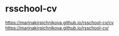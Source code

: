 # rsschool-cv
https://marinakirpichnikova.github.io/rsschool-cv/cv
https://marinakirpichnikova.github.io/rsschool-cv/